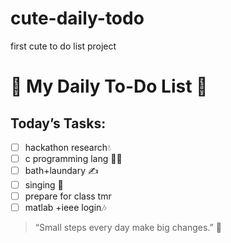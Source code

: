# cute-daily-todo
first cute to do list project 
# 🌸 My Daily To-Do List 🌸

## Today’s Tasks:
- [ ] hackathon research💧
- [ ] c programming lang 🧘‍♀️
- [ ] bath+laundary ✍️
- [ ] singing 🎨
- [ ] prepare for class tmr
- [ ] matlab +ieee login🎶

> “Small steps every day make big changes.” 💛
